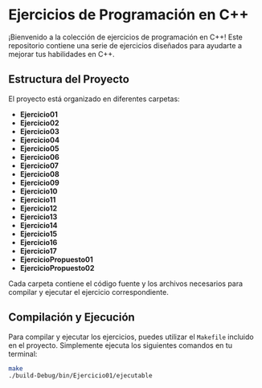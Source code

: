 # Ejercicios de Programación en C++

¡Bienvenido a la colección de ejercicios de programación en C++! Este repositorio contiene una serie de ejercicios diseñados para ayudarte a mejorar tus habilidades en C++.

## Estructura del Proyecto

El proyecto está organizado en diferentes carpetas:

- **Ejercicio01**
- **Ejercicio02**
- **Ejercicio03**
- **Ejercicio04**
- **Ejercicio05**
- **Ejercicio06**
- **Ejercicio07**
- **Ejercicio08**
- **Ejercicio09**
- **Ejercicio10**
- **Ejercicio11**
- **Ejercicio12**
- **Ejercicio13**
- **Ejercicio14**
- **Ejercicio15**
- **Ejercicio16**
- **Ejercicio17**
- **EjercicioPropuesto01**
- **EjercicioPropuesto02**

Cada carpeta contiene el código fuente y los archivos necesarios para compilar y ejecutar el ejercicio correspondiente.

## Compilación y Ejecución

Para compilar y ejecutar los ejercicios, puedes utilizar el `Makefile` incluido en el proyecto. Simplemente ejecuta los siguientes comandos en tu terminal:

```sh
make
./build-Debug/bin/Ejercicio01/ejecutable
